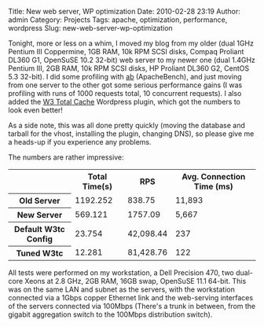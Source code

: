 Title: New web server, WP optimization
Date: 2010-02-28 23:19
Author: admin
Category: Projects
Tags: apache, optimization, performance, wordpress
Slug: new-web-server-wp-optimization

Tonight, more or less on a whim, I moved my blog from my older (dual
1GHz Pentium III Coppermine, 1GB RAM, 10k RPM SCSI disks, Compaq
Proliant DL360 G1, OpenSuSE 10.2 32-bit) web server to my newer one
(dual 1.4GHz Pentium III, 2GB RAM, 10k RPM SCSI disks, HP Proliant DL360
G2, CentOS 5.3 32-bit). I did some profiling with [ab][] (ApacheBench),
and just moving from one server to the other got some serious
performance gains (I was profiling with runs of 1000 requests total, 10
concurrent requests). I also added the [W3 Total Cache][] Wordpress
plugin, which got the numbers to look even better!

As a side note, this was all done pretty quickly (moving the database
and tarball for the vhost, installing the plugin, changing DNS), so
please give me a heads-up if you experience any problems.

The numbers are rather impressive:

<table>
<tr>
<td>
</td>
<th>
Total Time(s)

</th>
<th>
RPS

</th>
<th>
Avg. Connection Time (ms)

</th>
</tr>
<tr>
<th>
Old Server

</th>
<td>
1192.252

</td>
<td>
838.75

</td>
<td>
11,893

</td>
</tr>
<tr>
<th>
New Server

</th>
<td>
569.121

</td>
<td>
1757.09

</td>
<td>
5,667

</td>
</tr>
<tr>
<th>
Default W3tc Config

</th>
<td>
23.754

</td>
<td>
42,098.44

</td>
<td>
237

</td>
</tr>
<tr>
<th>
Tuned W3tc

</th>
<td>
12.281

</td>
<td>
81,428.76

</td>
<td>
122

</td>
</tr>
</table>
All tests were performed on my workstation, a Dell Precision 470, two
dual-core Xeons at 2.8 GHz, 2GB RAM, 16GB swap, OpenSuSE 11.1 64-bit.
This was on the same LAN and subnet as the servers, with the workstation
connected via a 1Gbps copper Ethernet link and the web-serving
interfaces of the servers connected via 100Mbps (There's a trunk in
between, from the gigabit aggregation switch to the 100Mbps distribution
switch).

  [ab]: http://httpd.apache.org/docs/2.0/programs/ab.html
  [W3 Total Cache]: http://wordpress.org/extend/plugins/w3-total-cache/
